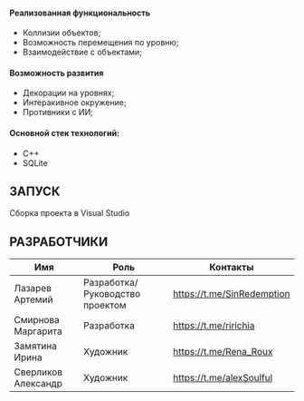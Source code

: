 <h4>Реализованная функциональность</h4>
<ul>
    <li>Коллизии объектов;</li>
    <li>Возможность перемещения по уровню;</li>
    <li>Взаимодействие с объектами;</li>
</ul>
<h4>Возможность развития</h4>
<ul>
    <li>Декорации на уровнях;</li>
    <li>Интеракивное окружение;</li>
    <li>Противники с ИИ;</li>
</ul> 
<h4>Основной стек технологий:</h4>
<ul>
	<li>С++</li>
	<li>SQLite</li>
  
 </ul>

ЗАПУСК
------------
Сборка проекта в Visual Studio


РАЗРАБОТЧИКИ
------------
| Имя | Роль | Контакты |
| --- | --- | --- |
| Лазарев Артемий | Разработка/Руководство проектом | https://t.me/SinRedemption |
| Смирнова Маргарита | Разработка | https://t.me/ririchia |
| Замятина Ирина | Художник | https://t.me/Rena_Roux |
| Сверликов Александр | Художник | https://t.me/alexSoulful |

